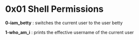 # 0x01  Shell Permissions

**0-iam_betty** : switches the current user to the user betty

**1-who_am_i** : prints the effective username of the current user
